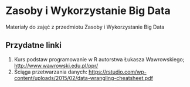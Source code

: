 # Zasoby i Wykorzystanie Big Data
Materiały do zajęć z przedmiotu Zasoby i Wykorzystanie Big Data

## Przydatne linki

1. Kurs podstaw programowanie w R autorstwa Łukasza Wawrowskiego; http://www.wawrowski.edu.pl/ppr/
2. Ściąga przetwarzania danych: https://rstudio.com/wp-content/uploads/2015/02/data-wrangling-cheatsheet.pdf
